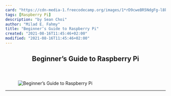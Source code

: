 ```yaml
---
card: "https://cdn-media-1.freecodecamp.org/images/1*rD9cweBR5NdgFg-l8koTOQ.png"
tags: [Raspberry Pi]
description: "by Sean Choi"
author: "Milad E. Fahmy"
title: "Beginner’s Guide to Raspberry Pi"
created: "2021-08-16T11:45:46+02:00"
modified: "2021-08-16T11:45:46+02:00"
---
```

<div class="site-wrapper">
<main id="site-main" class="site-main outer">
<div class="inner">
<article class="post-full post tag-raspberry-pi tag-programming tag-education tag-internet-of-things tag-technology ">
<header class="post-full-header">
<h1 class="post-full-title">Beginner’s Guide to Raspberry Pi</h1>
</header>
<figure class="post-full-image">
<picture>
<source media="(max-width: 700px)" sizes="1px" srcset="data:image/gif;base64,R0lGODlhAQABAIAAAAAAAP///yH5BAEAAAAALAAAAAABAAEAAAIBRAA7 1w">
<source media="(min-width: 701px)" sizes="(max-width: 800px) 400px,
(max-width: 1170px) 700px,
1400px" srcset="https://cdn-media-1.freecodecamp.org/images/1*rD9cweBR5NdgFg-l8koTOQ.png 300w,
https://cdn-media-1.freecodecamp.org/images/1*rD9cweBR5NdgFg-l8koTOQ.png 600w,
https://cdn-media-1.freecodecamp.org/images/1*rD9cweBR5NdgFg-l8koTOQ.png 1000w,
https://cdn-media-1.freecodecamp.org/images/1*rD9cweBR5NdgFg-l8koTOQ.png 2000w">
<img onerror="this.style.display='none'" src="https://cdn-media-1.freecodecamp.org/images/1*rD9cweBR5NdgFg-l8koTOQ.png" alt="Beginner’s Guide to Raspberry Pi">
</picture>
</figure>
<section class="post-full-content">
<div class="post-content medium-migrated-article">
</div>
<hr>
</section>
</article>
</div>
</main>
</div>
<!-- Google Tag Manager (noscript) -->
<!-- End Google Tag Manager (noscript) -->
